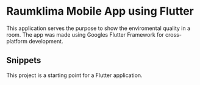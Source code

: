 # Raumklima Mobile App using Flutter

This application serves the purpose to show the enviromental quality in a room.
The app was made using Googles Flutter Framework for cross-platform development.

## Snippets

This project is a starting point for a Flutter application.

